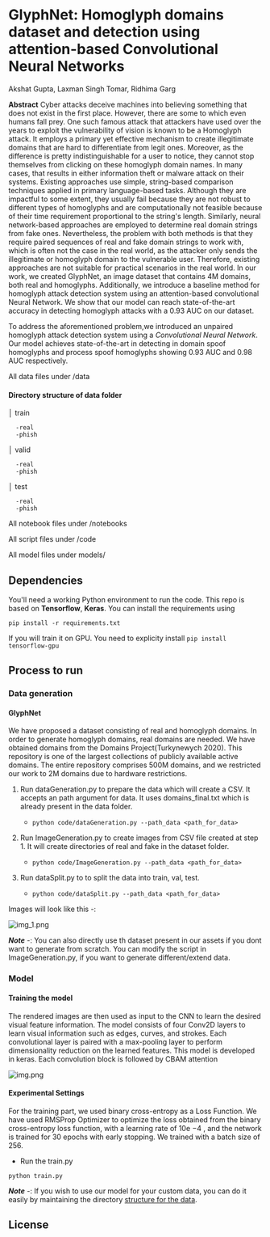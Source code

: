 # GlyphNet: Homoglyph domains dataset and detection using attention-based Convolutional Neural Networks

Akshat Gupta, Laxman Singh Tomar, Ridhima Garg

**Abstract**
Cyber attacks deceive machines into believing something that does not exist in the first place. However, there are some to which even humans fall prey. One such famous attack that attackers have used over the years to exploit the vulnerability of vision is known to be a Homoglyph attack. It employs a primary yet effective mechanism to create illegitimate domains that are hard to differentiate from legit ones. Moreover, as the difference is pretty indistinguishable for a user to notice, they cannot stop themselves from clicking on these homoglyph domain names.
In many cases, that results in either information theft or malware attack on their systems. Existing approaches use simple, string-based comparison techniques applied in primary language-based tasks. Although they are impactful to some extent, they usually fail because they are not robust to different types of homoglyphs and are computationally not feasible because of their time requirement proportional to the string's length.
Similarly, neural network-based approaches are employed to determine real domain strings from fake ones. Nevertheless, the problem with both methods is that they require paired sequences of real and fake domain strings to work with, which is often not the case in the real world, as the attacker only sends the illegitimate or homoglyph domain to the vulnerable user. Therefore, existing approaches are not suitable for practical scenarios in the real world. In our work, we created GlyphNet, an image dataset that contains 4M domains, both real and homoglyphs. Additionally, we introduce a baseline method for homoglyph attack detection system using an attention-based convolutional Neural Network. We show that our model can reach state-of-the-art accuracy in detecting homoglyph attacks with a 0.93 AUC on our dataset. 

To address the aforementioned problem,we introduced an unpaired homoglyph attack detection system using a *Convolutional Neural Network*. Our model achieves state-of-the-art in detecting in domain spoof homoglyphs and process spoof homoglyphs showing 0.93 AUC and 0.98 AUC respectively.

All data files under /data

#### Directory structure of data folder 

│   train

      -real
      -phish
│   valid

      -real
      -phish
│   test

      -real
      -phish

All notebook files under /notebooks

All script files under /code

All model files under models/


## Dependencies

You'll need a working Python environment to run the code. This repo is based on <b>Tensorflow</b>, <b>Keras</b>.
You can install the requirements using 

```pip install -r requirements.txt```

If you will train it on GPU. You need to explicity install ```pip install tensorflow-gpu```

## Process to run 

### Data generation

#### GlyphNet
We have proposed a dataset consisting of real and homoglyph domains. In order to generate homoglyph domains,
real domains are needed. We have obtained domains from the Domains Project(Turkynewych 2020). This repository
is one of the largest collections of publicly available active domains. The entire repository comprises 500M domains,
and we restricted our work to 2M domains due to hardware restrictions.

1. Run dataGeneration.py to prepare the data which will create a CSV. It accepts an path argument for data.
It uses domains_final.txt which is already present in the data folder.

   - ``python code/dataGeneration.py --path_data <path_for_data>``

   
2. Run ImageGeneration.py to create images from CSV file created at step 1. It will create directories of real and fake in the dataset folder.

    - ``python code/ImageGeneration.py --path_data <path_for_data>``
   

3. Run dataSplit.py to to split the data into train, val, test.

    - ``python code/dataSplit.py --path_data <path_for_data>``

Images will look like this -:

![img_1.png](resources/img_1.png)

**_Note_** -: You can also directly use th dataset present in our assets<link> if you dont want to generate from scratch.
You can modify the script in ImageGeneration.py, if you want to generate different/extend data.

### Model



#### Training the model

The rendered images are then used as input to the CNN to learn the desired visual feature information. The model consists of four Conv2D layers to learn visual information such
as edges, curves, and strokes. Each convolutional layer is paired with a max-pooling layer to perform dimensionality
reduction on the learned features. This model is developed in keras. Each convolution block is followed by CBAM attention

![img.png](resources/img.png)

#### Experimental Settings
For the training part, we used binary cross-entropy as a Loss Function. We have used RMSProp Optimizer to optimize the
loss obtained from the binary cross-entropy loss function, with a learning rate of 10e −4 , and the network is trained
for 30 epochs with early stopping. We trained with a batch size of 256.

- Run the train.py

```python train.py```

**_Note_** -: If you wish to use our model for your custom data, you can do it easily by maintaining the directory
[structure for the data](#directory-structure-of-data-folder).



## License





